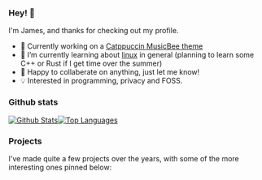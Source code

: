 ### Hey! 👋

I'm James, and thanks for checking out my profile.

- 🔭 Currently working on a [Catppuccin MusicBee theme](https://github.com/James-McK/Catppuccin-MusicBee)
- 🌱 I’m currently learning about [linux](https://i-use-arch.fyi/james) in general (planning to learn some C++ or Rust if I get time over the summer)
- 👯 Happy to collaberate on anything, just let me know!
- 💡 Interested in programming, privacy and FOSS.

### Github stats

[![Github Stats](https://github-readme-stats.vercel.app/api?username=James-McK&show_icons=true&count_private=true&hide=stars&bg_color=161320&text_color=D9E0EE&icon_color=DDB6F2&title_color=96CDFB)](https://github.com/anuraghazra/github-readme-stats)[![Top Languages](https://github-readme-stats.vercel.app/api/top-langs/?username=james-mck&layout=compact&bg_color=161320&text_color=D9E0EE&icon_color=DDB6F2&title_color=96CDFB)](https://github.com/anuraghazra/github-readme-stats)

### Projects

I've made quite a few projects over the years, with some of the more interesting ones pinned below:
